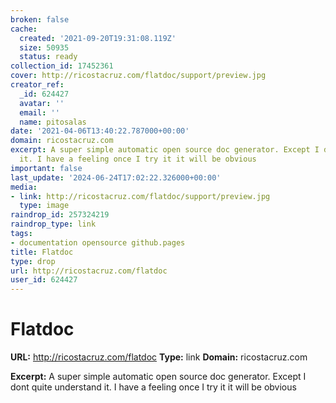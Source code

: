 ```yaml
---
broken: false
cache:
  created: '2021-09-20T19:31:08.119Z'
  size: 50935
  status: ready
collection_id: 17452361
cover: http://ricostacruz.com/flatdoc/support/preview.jpg
creator_ref:
  _id: 624427
  avatar: ''
  email: ''
  name: pitosalas
date: '2021-04-06T13:40:22.787000+00:00'
domain: ricostacruz.com
excerpt: A super simple automatic open source doc generator. Except I dont quite understand
  it. I have a feeling once I try it it will be obvious
important: false
last_update: '2024-06-24T17:02:22.326000+00:00'
media:
- link: http://ricostacruz.com/flatdoc/support/preview.jpg
  type: image
raindrop_id: 257324219
raindrop_type: link
tags:
- documentation opensource github.pages
title: Flatdoc
type: drop
url: http://ricostacruz.com/flatdoc
user_id: 624427
---
```


# Flatdoc

**URL:** http://ricostacruz.com/flatdoc
**Type:** link
**Domain:** ricostacruz.com

**Excerpt:** A super simple automatic open source doc generator. Except I dont quite understand it. I have a feeling once I try it it will be obvious
